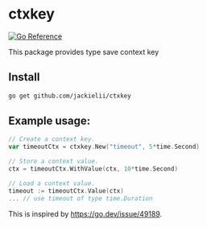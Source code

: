 # ctxkey

[![Go Reference](https://pkg.go.dev/badge/github.com/jackielii/ctxkey.svg)](https://pkg.go.dev/github.com/jackielii/ctxkey)

This package provides type save context key

## Install

```bash
go get github.com/jackielii/ctxkey
```

## Example usage:

```go
// Create a context key.
var timeoutCtx = ctxkey.New("timeout", 5*time.Second)

// Store a context value.
ctx = timeoutCtx.WithValue(ctx, 10*time.Second)

// Load a context value.
timeout := timeoutCtx.Value(ctx)
... // use timeout of type time.Duration
```

This is inspired by https://go.dev/issue/49189.
